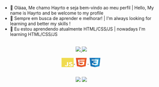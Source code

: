 - 👋 Oláaa, Me chamo Hayrto e seja bem-vindo ao meu perfil | Hello, My name is Hayrto and be welcome to my profile 
- 👀 Sempre em busca de aprender e melhorar! | I'm always looking for learning and better my skills !
- 🌱 Eu estou aprendendo atualmente HTML/CSS/JS  | nowadays I'm learning HTML/CSS/JS

<div align="center"> 
<div style="display: inline_block"> <br>
  <a href="https://github.com/Hayrto">
  <img height="180em" src="https://github-readme-stats.vercel.app/api?username=Hayrto&show_icons=true&theme=dracula&include_all_commits=true&count_private=true"/>
  <img height="180em" src="https://github-readme-stats.vercel.app/api/top-langs/?username=Hayrto&layout=compact&langs_count=7&theme=dracula"/>
  <br><br>
  <img align="center" alt="Hayrto-Js" height="30" width="40" src="https://raw.githubusercontent.com/devicons/devicon/master/icons/javascript/javascript-plain.svg">
  <img align="center" alt="Hayrto-HTML" height="30" width="40" src="https://raw.githubusercontent.com/devicons/devicon/master/icons/html5/html5-original.svg">
  <img align="center" alt="Hayrto-CSS" height="30" width="40" src="https://raw.githubusercontent.com/devicons/devicon/master/icons/css3/css3-original.svg">
  <br><br>

</div>


  <a href = "mailto:blackromero120@gmail.com"><img src="https://img.shields.io/badge/-Gmail-%23333?style=for-the-badge&logo=gmail&logoColor=white" target="_blank"></a> 
  <a href="https://instagram.com/hayrto" target="_blank"><img src="https://img.shields.io/badge/-Instagram-%23E4405F?style=for-the-badge&logo=instagram&logoColor=white" target="_blank"></a>
 
</div>
